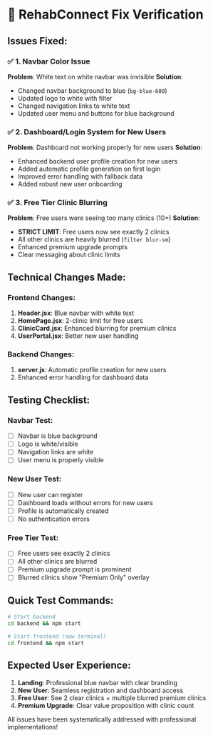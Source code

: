 # 🔧 RehabConnect Fix Verification

## Issues Fixed:

### ✅ 1. Navbar Color Issue
**Problem**: White text on white navbar was invisible
**Solution**: 
- Changed navbar background to blue (`bg-blue-600`)
- Updated logo to white with filter
- Changed navigation links to white text
- Updated user menu and buttons for blue background

### ✅ 2. Dashboard/Login System for New Users
**Problem**: Dashboard not working properly for new users
**Solution**:
- Enhanced backend user profile creation for new users
- Added automatic profile generation on first login
- Improved error handling with fallback data
- Added robust new user onboarding

### ✅ 3. Free Tier Clinic Blurring
**Problem**: Free users were seeing too many clinics (10+)
**Solution**:
- **STRICT LIMIT**: Free users now see exactly 2 clinics
- All other clinics are heavily blurred (`filter blur-sm`)
- Enhanced premium upgrade prompts
- Clear messaging about clinic limits

## Technical Changes Made:

### Frontend Changes:
1. **Header.jsx**: Blue navbar with white text
2. **HomePage.jsx**: 2-clinic limit for free users
3. **ClinicCard.jsx**: Enhanced blurring for premium clinics
4. **UserPortal.jsx**: Better new user handling

### Backend Changes:
1. **server.js**: Automatic profile creation for new users
2. Enhanced error handling for dashboard data

## Testing Checklist:

### Navbar Test:
- [ ] Navbar is blue background
- [ ] Logo is white/visible
- [ ] Navigation links are white
- [ ] User menu is properly visible

### New User Test:
- [ ] New user can register
- [ ] Dashboard loads without errors for new users
- [ ] Profile is automatically created
- [ ] No authentication errors

### Free Tier Test:
- [ ] Free users see exactly 2 clinics
- [ ] All other clinics are blurred
- [ ] Premium upgrade prompt is prominent
- [ ] Blurred clinics show "Premium Only" overlay

## Quick Test Commands:

```bash
# Start backend
cd backend && npm start

# Start frontend (new terminal)
cd frontend && npm start
```

## Expected User Experience:

1. **Landing**: Professional blue navbar with clear branding
2. **New User**: Seamless registration and dashboard access
3. **Free User**: See 2 clear clinics + multiple blurred premium clinics
4. **Premium Upgrade**: Clear value proposition with clinic count

All issues have been systematically addressed with professional implementations!
